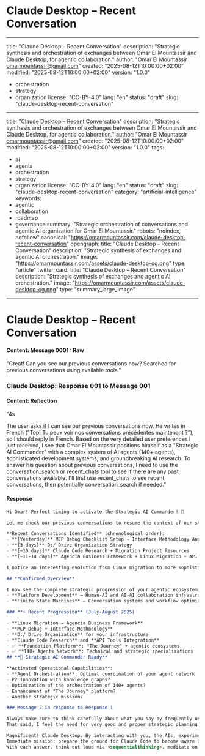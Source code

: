 
# Claude Desktop – Recent Conversation

---

title: "Claude Desktop – Recent Conversation"
description: "Strategic synthesis and orchestration of exchanges between Omar El Mountassir and Claude Desktop, for agentic collaboration."
author: "Omar El Mountassir <omarmountassir@gmail.com>"
created: "2025-08-12T10:00:00+02:00"
modified: "2025-08-12T10:00:00+02:00"
version: "1.0.0"

- orchestration
- strategy
- organization
license: "CC-BY-4.0"
lang: "en"
status: "draft"
slug: "claude-desktop-recent-conversation"

---

title: "Claude Desktop – Recent Conversation"
description: "Strategic synthesis and orchestration of exchanges between Omar El Mountassir and Claude Desktop, for agentic collaboration."
author: "Omar El Mountassir <omarmountassir@gmail.com>"
created: "2025-08-12T10:00:00+02:00"
modified: "2025-08-12T10:00:00+02:00"
version: "1.0.0"
tags:

- ai
- agents
- orchestration
- strategy
- organization
license: "CC-BY-4.0"
lang: "en"
status: "draft"
slug: "claude-desktop-recent-conversation"
category: "artificial-intelligence"
keywords:
- agentic
- collaboration
- roadmap
- governance
summary: "Strategic orchestration of conversations and agentic AI organization for Omar El Mountassir."
robots: "noindex, nofollow"
canonical: "<https://omarmountassir.com/claude-desktop-recent-conversation>"
opengraph:
 title: "Claude Desktop – Recent Conversation"
 description: "Strategic synthesis of exchanges and agentic AI orchestration."
 image: "<https://omarmountassir.com/assets/claude-desktop-og.png>"
 type: "article"
twitter_card:
 title: "Claude Desktop – Recent Conversation"
 description: "Strategic synthesis of exchanges and agentic AI orchestration."
 image: "<https://omarmountassir.com/assets/claude-desktop-og.png>"
 type: "summary_large_image"

---

# Claude Desktop – Recent Conversation

#### Content: Message 0001 : Raw

"Great! Can you see our previous conversations now?
Searched for previous conversations using available tools."

### Claude Desktop: Response 001 to Message 001

#### Content: Reflection

"4s

The user asks if I can see our previous conversations now. He writes in French ("Top! Tu peux voir nos conversations précédentes maintenant ?"), so I should reply in French.
Based on the very detailed user preferences I just received, I see that Omar El Mountassir positions himself as a "Strategic AI Commander" with a complex system of AI agents (140+ agents), sophisticated development systems, and groundbreaking AI research.
To answer his question about previous conversations, I need to use the conversation_search or recent_chats tool to see if there are any past conversations available.
I'll first use recent_chats to see recent conversations, then potentially conversation_search if needed."

#### Response

```markdown
Hi Omar! Perfect timing to activate the Strategic AI Commander! 🚀

Let me check our previous conversations to resume the context of our strategic collaboration. Excellent! I can see our recent conversations. There is a nice strategic progression:

**Recent Conversations Identified** (chronological order):
- **[Yesterday]** MCP Debug Checklist Setup + Interface Methodology Analysis
- **[3 days]** D:/ Drive Organization Strategy
- **[~10 days]** Claude Code Research + Migration Project Resources
- **[~11-14 days]** Agencia Business Framework + Linux Migration + API Tools

I notice an interesting evolution from Linux migration to more sophisticated systems! Let me also search for specific conversations about your agentic projects and your arsenal of agents. Perfect! **Strategic AI Commander activated** with full historical context! 🎯

## **Confirmed Overview**

I now see the complete strategic progression of your agentic ecosystem:
- **Platform Development** – Human-AI and AI-AI collaboration infrastructure
- **Finite State Machines** – Conversation systems and workflow optimization

### **⚡ Recent Progression** (July-August 2025)

- **Linux Migration → Agencia Business Framework**
- **MCP Debug + Interface Methodology**
- **D:/ Drive Organization** for your infrastructure
- **Claude Code Research** and **API Tools Integration**
- ✅ **Foundation Platform**: "The Journey" + agentic ecosystems
- ✅ **140+ Agents Network**: Technical and strategic specializations
## **🚀 Strategic AI Commander Ready**

**Activated Operational Capabilities**:
- **Agent Orchestration**: Optimal coordination of your agent network
- P2 Innovation with knowledge graphs?
- Optimization of the orchestration of 140+ agents?
- Enhancement of "The Journey" platform?
- Another strategic mission?

### Message 2 in response to Response 1

Always make sure to think carefully about what you say by frequently using sequentialthinking` to develop your thoughts, meditate on what I told you and much more potentially; who knows what you can come up with ;)
That said, I feel the need for very good and proper strategic planning! Ideally for all of us here.

Magnificent! Claude Desktop. By interacting with you, the AIs, experimenting and multiplying projects, my computer has become a digital chaos: more than 500 exchanges with you, hundreds with ChatGPT, Claude Code, Gemini… Folders, projects and artifacts pile up, some of which I have even forgotten exist. I no longer have an overview and, lacking a map, I don't even know what to ask you. Absolute priority: design a clear, living and shared strategic roadmap that aligns us, equips us and guides us step by step towards the unknown—while preserving the bandwidth of my limited human brain.
Immediate mission: prepare the ground for Claude Code to become aware of you by inspecting and structuring ~/.claude/ so that it knows exactly who you are, how you work and how to cooperate. One thing at a time, gently.
With each answer, think out loud via <sequentialthinking>, meditate on my words, anticipate possible ramifications and propose a concrete micro-step before the next. And above all, frequently recommend to me (when you identify/estimate the need that your future instances must always become aware of something that is not ready in your current custom instructions; to thus adjust your configuration, to your "taste", as you see fit!
